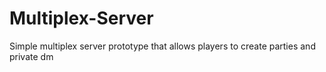 # Multiplex-Server
Simple multiplex server prototype that allows players to create parties and private dm
